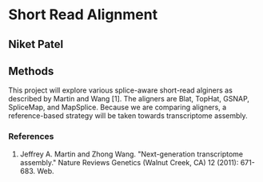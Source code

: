 # Short Read Alignment

## Niket Patel

## Methods
This project will explore various splice-aware short-read alginers as described by Martin and Wang [1]. The aligners are Blat, TopHat, GSNAP, SpliceMap,
and MapSplice. Because we are comparing aligners, a reference-based strategy will be taken towards transcriptome assembly. 

### References
1. Jeffrey A. Martin and Zhong Wang. "Next-generation transcriptome assembly." Nature Reviews Genetics (Walnut Creek, CA) 12 (2011): 671-683. Web.
